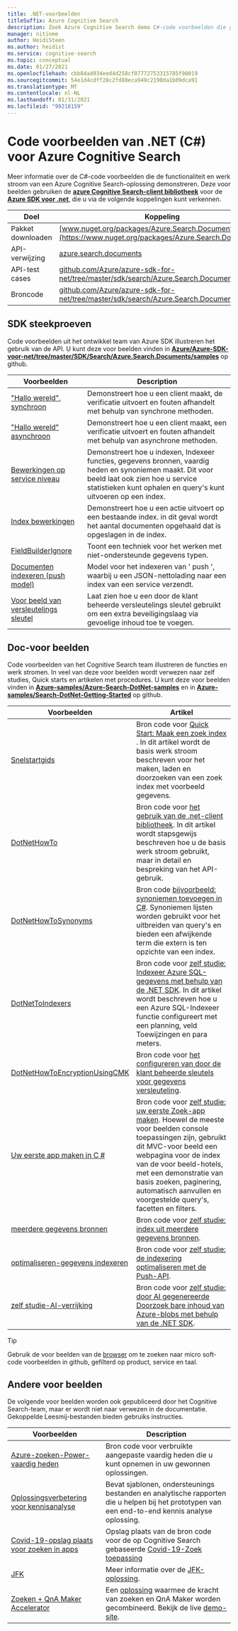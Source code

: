 ```yaml
---
title: .NET-voorbeelden
titleSuffix: Azure Cognitive Search
description: Zoek Azure Cognitive Search demo C#-code voorbeelden die gebruikmaken van de .NET-client bibliotheken.
manager: nitinme
author: HeidiSteen
ms.author: heidist
ms.service: cognitive-search
ms.topic: conceptual
ms.date: 01/27/2021
ms.openlocfilehash: cbb84a4934eed4d258cf07772753315785f98019
ms.sourcegitcommit: 54e1d4cdff28c2fd88eca949c2190da1b09dca91
ms.translationtype: MT
ms.contentlocale: nl-NL
ms.lasthandoff: 01/31/2021
ms.locfileid: "99218159"
---
```

# <a name="net-c-code-samples-for-azure-cognitive-search"></a>Code voorbeelden van .NET (C#) voor Azure Cognitive Search

Meer informatie over de C#-code voorbeelden die de functionaliteit en werk stroom van een Azure Cognitive Search-oplossing demonstreren. Deze voor beelden gebruiken de [**azure Cognitive Search-client bibliotheek**](/dotnet/api/overview/azure/search) voor de [**Azure SDK voor .net**](/dotnet/azure/), die u via de volgende koppelingen kunt verkennen.

| Doel | Koppeling |
|--------|------|
| Pakket downloaden | [www.nuget.org/packages/Azure.Search.Documents/](https://www.nuget.org/packages/Azure.Search.Documents/) |
| API-verwijzing | [azure.search.documents](/dotnet/api/azure.search.documents)  |
| API-test cases | [github.com/Azure/azure-sdk-for-net/tree/master/sdk/search/Azure.Search.Documents/tests](https://github.com/Azure/azure-sdk-for-net/tree/master/sdk/search/Azure.Search.Documents/tests) |
| Broncode | [github.com/Azure/azure-sdk-for-net/tree/master/sdk/search/Azure.Search.Documents/src](https://github.com/Azure/azure-sdk-for-net/tree/master/sdk/search/Azure.Search.Documents/src)  |

## <a name="sdk-samples"></a>SDK steekproeven

Code voorbeelden uit het ontwikkel team van Azure SDK illustreren het gebruik van de API. U kunt deze voor beelden vinden in [**Azure/Azure-SDK-voor-net/tree/master/SDK/Search/Azure.Search.Documents/samples**](https://github.com/Azure/azure-sdk-for-net/blob/master/sdk/search/Azure.Search.Documents/samples/) op github.

| Voorbeelden | Description |
|---------|-------------|
| ["Hallo wereld", synchroon](https://github.com/Azure/azure-sdk-for-net/blob/master/sdk/search/Azure.Search.Documents/samples/Sample01a_HelloWorld.md) | Demonstreert hoe u een client maakt, de verificatie uitvoert en fouten afhandelt met behulp van synchrone methoden.|
| ["Hallo wereld" asynchroon](https://github.com/Azure/azure-sdk-for-net/blob/master/sdk/search/Azure.Search.Documents/samples/Sample01b_HelloWorldAsync.md) | Demonstreert hoe u een client maakt, een verificatie uitvoert en fouten afhandelt met behulp van asynchrone methoden.  |
| [Bewerkingen op service niveau](https://github.com/Azure/azure-sdk-for-net/blob/master/sdk/search/Azure.Search.Documents/samples/Sample02_Service.md) | Demonstreert hoe u indexen, Indexeer functies, gegevens bronnen, vaardig heden en synoniemen maakt. Dit voor beeld laat ook zien hoe u service statistieken kunt ophalen en query's kunt uitvoeren op een index.  |
| [Index bewerkingen](https://github.com/Azure/azure-sdk-for-net/blob/master/sdk/search/Azure.Search.Documents/samples/Sample03_Index.md) | Demonstreert hoe u een actie uitvoert op een bestaande index. in dit geval wordt het aantal documenten opgehaald dat is opgeslagen in de index.  |
| [FieldBuilderIgnore](https://github.com/Azure/azure-sdk-for-net/blob/master/sdk/search/Azure.Search.Documents/samples/Sample04_FieldBuilderIgnore.md) | Toont een techniek voor het werken met niet-ondersteunde gegevens typen.  |
| [Documenten indexeren (push model)](https://github.com/Azure/azure-sdk-for-net/blob/master/sdk/search/Azure.Search.Documents/samples/Sample05_IndexingDocuments.md) | Model voor het indexeren van ' push ', waarbij u een JSON-nettolading naar een index van een service verzendt.   |
| [Voor beeld van versleutelings sleutel](https://github.com/Azure/azure-sdk-for-net/blob/master/sdk/search/Azure.Search.Documents/samples/Sample06_EncryptedIndex.md) | Laat zien hoe u een door de klant beheerde versleutelings sleutel gebruikt om een extra beveiligingslaag via gevoelige inhoud toe te voegen.  |

## <a name="doc-samples"></a>Doc-voor beelden

Code voorbeelden van het Cognitive Search team illustreren de functies en werk stromen. In veel van deze voor beelden wordt verwezen naar zelf studies, Quick starts en artikelen met procedures. U kunt deze voor beelden vinden in [**Azure-samples/Azure-Search-DotNet-samples**](https://github.com/Azure-Samples/azure-search-dotnet-samples) en in [**Azure-samples/Search-DotNet-Getting-Started**](https://github.com/Azure-Samples/search-dotnet-getting-started/) op github.

| Voorbeelden | Artikel  |
|---------|-------------|
| [Snelstartgids](https://github.com/Azure-Samples/azure-search-dotnet-samples/tree/master/quickstart) | Bron code voor [Quick Start: Maak een zoek index ](search-get-started-dotnet.md). In dit artikel wordt de basis werk stroom beschreven voor het maken, laden en doorzoeken van een zoek index met voorbeeld gegevens. |
| [DotNetHowTo](https://github.com/Azure-Samples/search-dotnet-getting-started/tree/master/DotNetHowTo)  | Bron code voor [het gebruik van de .net-client bibliotheek](search-howto-dotnet-sdk.md). In dit artikel wordt stapsgewijs beschreven hoe u de basis werk stroom gebruikt, maar in detail en bespreking van het API-gebruik.  |
| [DotNetHowToSynonyms](https://github.com/Azure-Samples/search-dotnet-getting-started/tree/master/DotNetHowToSynonyms)  | Bron code [bijvoorbeeld: synoniemen toevoegen in C#](search-synonyms-tutorial-sdk.md). Synoniemen lijsten worden gebruikt voor het uitbreiden van query's en bieden een afwijkende term die extern is ten opzichte van een index. |
| [DotNetToIndexers](https://github.com/Azure-Samples/search-dotnet-getting-started/tree/master/DotNetHowToIndexers) | Bron code voor [zelf studie: Indexeer Azure SQL-gegevens met behulp van de .NET SDK](search-indexer-tutorial.md). In dit artikel wordt beschreven hoe u een Azure SQL-Indexeer functie configureert met een planning, veld Toewijzingen en para meters.  |
| [DotNetHowToEncryptionUsingCMK](https://github.com/Azure-Samples/search-dotnet-getting-started/tree/master/DotNetHowToEncryptionUsingCMK)  | Bron code voor [het configureren van door de klant beheerde sleutels voor gegevens versleuteling](search-security-manage-encryption-keys.md). |
| [Uw eerste app maken in C #](https://github.com/Azure-Samples/azure-search-dotnet-samples/tree/master/create-first-app/v11) |  Bron code voor [zelf studie: uw eerste Zoek-app maken](tutorial-csharp-create-first-app.md). Hoewel de meeste voor beelden console toepassingen zijn, gebruikt dit MVC-voor beeld een webpagina voor de index van de voor beeld-hotels, met een demonstratie van basis zoeken, paginering, automatisch aanvullen en voorgestelde query's, facetten en filters. |
| [meerdere gegevens bronnen](https://github.com/Azure-Samples/azure-search-dotnet-samples/tree/master/multiple-data-sources)  | Bron code voor [zelf studie: index uit meerdere gegevens bronnen](tutorial-multiple-data-sources.md). |
|  [optimaliseren-gegevens indexeren](https://github.com/Azure-Samples/azure-search-dotnet-samples/tree/master/optimize-data-indexing) | Bron code voor [zelf studie: de indexering optimaliseren met de Push-API](tutorial-optimize-indexing-push-api.md).  |
| [zelf studie-AI-verrijking](https://github.com/Azure-Samples/azure-search-dotnet-samples/tree/master/tutorial-ai-enrichment)  | Bron code voor [zelf studie: door AI gegenereerde Doorzoek bare inhoud van Azure-blobs met behulp van de .NET SDK](cognitive-search-tutorial-blob-dotnet.md).  |

> [!Tip]
> Gebruik de voor beelden van de [browser](/samples/browse/?languages=csharp&products=azure-cognitive-search) om te zoeken naar micro soft-code voorbeelden in github, gefilterd op product, service en taal.

## <a name="other-samples"></a>Andere voor beelden

De volgende voor beelden worden ook gepubliceerd door het Cognitive Search-team, maar er wordt niet naar verwezen in de documentatie. Gekoppelde Leesmij-bestanden bieden gebruiks instructies.

| Voorbeelden | Description |
|---------|-------------|
| [Azure-zoeken-Power-vaardig heden](https://github.com/Azure-Samples/azure-search-power-skills)  | Bron code voor verbruikte aangepaste vaardig heden die u kunt opnemen in uw gewonnen oplossingen.  |
| [Oplossingsverbetering voor kennisanalyse](/samples/azure-samples/azure-search-knowledge-mining/azure-search-knowledge-mining/) | Bevat sjablonen, ondersteunings bestanden en analytische rapporten die u helpen bij het prototypen van een end-to-end kennis analyse oplossing.  |
| [Covid-19-opslag plaats voor zoeken in apps](https://github.com/liamca/covid19search) | Opslag plaats van de bron code voor de op Cognitive Search gebaseerde [Covid-19-Zoek toepassing](https://covid19search.azurewebsites.net/) |
| [JFK](https://github.com/Microsoft/AzureSearch_JFK_Files) | Meer informatie over de [JFK-oplossing](https://www.microsoft.com/ai/ai-lab-jfk-files). |
| [Zoeken + QnA Maker Accelerator](https://github.com/Azure-Samples/search-qna-maker-accelerator) | Een [oplossing](https://techcommunity.microsoft.com/t5/azure-ai/qna-with-azure-cognitive-search/ba-p/2081381) waarmee de kracht van zoeken en QnA Maker worden gecombineerd. Bekijk de live [demo-site](https://aka.ms/qnaWithAzureSearchDemo). |